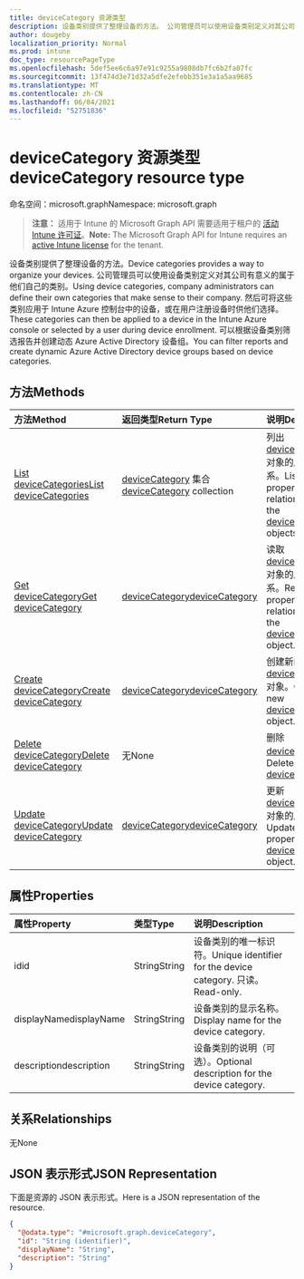 ```yaml
---
title: deviceCategory 资源类型
description: 设备类别提供了整理设备的方法。 公司管理员可以使用设备类别定义对其公司有意义的属于他们自己的类别。 然后可将这些类别应用于 Intune Azure 控制台中的设备，或在用户注册设备时供他们选择。 可以根据设备类别筛选报告并创建动态 Azure Active Directory 设备组。
author: dougeby
localization_priority: Normal
ms.prod: intune
doc_type: resourcePageType
ms.openlocfilehash: 5def5ee6c6a97e91c9255a9808db7fc6b2fa07fc
ms.sourcegitcommit: 13f474d3e71d32a5dfe2efebb351e3a1a5aa9685
ms.translationtype: MT
ms.contentlocale: zh-CN
ms.lasthandoff: 06/04/2021
ms.locfileid: "52751836"
---
```

# <a name="devicecategory-resource-type"></a><span data-ttu-id="0922e-106">deviceCategory 资源类型</span><span class="sxs-lookup"><span data-stu-id="0922e-106">deviceCategory resource type</span></span>

<span data-ttu-id="0922e-107">命名空间：microsoft.graph</span><span class="sxs-lookup"><span data-stu-id="0922e-107">Namespace: microsoft.graph</span></span>

> <span data-ttu-id="0922e-108">**注意：** 适用于 Intune 的 Microsoft Graph API 需要适用于租户的 [活动 Intune 许可证](https://go.microsoft.com/fwlink/?linkid=839381)。</span><span class="sxs-lookup"><span data-stu-id="0922e-108">**Note:** The Microsoft Graph API for Intune requires an [active Intune license](https://go.microsoft.com/fwlink/?linkid=839381) for the tenant.</span></span>

<span data-ttu-id="0922e-109">设备类别提供了整理设备的方法。</span><span class="sxs-lookup"><span data-stu-id="0922e-109">Device categories provides a way to organize your devices.</span></span> <span data-ttu-id="0922e-110">公司管理员可以使用设备类别定义对其公司有意义的属于他们自己的类别。</span><span class="sxs-lookup"><span data-stu-id="0922e-110">Using device categories, company administrators can define their own categories that make sense to their company.</span></span> <span data-ttu-id="0922e-111">然后可将这些类别应用于 Intune Azure 控制台中的设备，或在用户注册设备时供他们选择。</span><span class="sxs-lookup"><span data-stu-id="0922e-111">These categories can then be applied to a device in the Intune Azure console or selected by a user during device enrollment.</span></span> <span data-ttu-id="0922e-112">可以根据设备类别筛选报告并创建动态 Azure Active Directory 设备组。</span><span class="sxs-lookup"><span data-stu-id="0922e-112">You can filter reports and create dynamic Azure Active Directory device groups based on device categories.</span></span>

## <a name="methods"></a><span data-ttu-id="0922e-113">方法</span><span class="sxs-lookup"><span data-stu-id="0922e-113">Methods</span></span>
|<span data-ttu-id="0922e-114">方法</span><span class="sxs-lookup"><span data-stu-id="0922e-114">Method</span></span>|<span data-ttu-id="0922e-115">返回类型</span><span class="sxs-lookup"><span data-stu-id="0922e-115">Return Type</span></span>|<span data-ttu-id="0922e-116">说明</span><span class="sxs-lookup"><span data-stu-id="0922e-116">Description</span></span>|
|:---|:---|:---|
|[<span data-ttu-id="0922e-117">List deviceCategories</span><span class="sxs-lookup"><span data-stu-id="0922e-117">List deviceCategories</span></span>](../api/intune-onboarding-devicecategory-list.md)|<span data-ttu-id="0922e-118">[deviceCategory](../resources/intune-onboarding-devicecategory.md) 集合</span><span class="sxs-lookup"><span data-stu-id="0922e-118">[deviceCategory](../resources/intune-onboarding-devicecategory.md) collection</span></span>|<span data-ttu-id="0922e-119">列出 [deviceCategory](../resources/intune-onboarding-devicecategory.md) 对象的属性和关系。</span><span class="sxs-lookup"><span data-stu-id="0922e-119">List properties and relationships of the [deviceCategory](../resources/intune-onboarding-devicecategory.md) objects.</span></span>|
|[<span data-ttu-id="0922e-120">Get deviceCategory</span><span class="sxs-lookup"><span data-stu-id="0922e-120">Get deviceCategory</span></span>](../api/intune-onboarding-devicecategory-get.md)|[<span data-ttu-id="0922e-121">deviceCategory</span><span class="sxs-lookup"><span data-stu-id="0922e-121">deviceCategory</span></span>](../resources/intune-onboarding-devicecategory.md)|<span data-ttu-id="0922e-122">读取 [deviceCategory](../resources/intune-onboarding-devicecategory.md) 对象的属性和关系。</span><span class="sxs-lookup"><span data-stu-id="0922e-122">Read properties and relationships of the [deviceCategory](../resources/intune-onboarding-devicecategory.md) object.</span></span>|
|[<span data-ttu-id="0922e-123">Create deviceCategory</span><span class="sxs-lookup"><span data-stu-id="0922e-123">Create deviceCategory</span></span>](../api/intune-onboarding-devicecategory-create.md)|[<span data-ttu-id="0922e-124">deviceCategory</span><span class="sxs-lookup"><span data-stu-id="0922e-124">deviceCategory</span></span>](../resources/intune-onboarding-devicecategory.md)|<span data-ttu-id="0922e-125">创建新的 [deviceCategory](../resources/intune-onboarding-devicecategory.md) 对象。</span><span class="sxs-lookup"><span data-stu-id="0922e-125">Create a new [deviceCategory](../resources/intune-onboarding-devicecategory.md) object.</span></span>|
|[<span data-ttu-id="0922e-126">Delete deviceCategory</span><span class="sxs-lookup"><span data-stu-id="0922e-126">Delete deviceCategory</span></span>](../api/intune-onboarding-devicecategory-delete.md)|<span data-ttu-id="0922e-127">无</span><span class="sxs-lookup"><span data-stu-id="0922e-127">None</span></span>|<span data-ttu-id="0922e-128">删除 [deviceCategory](../resources/intune-onboarding-devicecategory.md)。</span><span class="sxs-lookup"><span data-stu-id="0922e-128">Deletes a [deviceCategory](../resources/intune-onboarding-devicecategory.md).</span></span>|
|[<span data-ttu-id="0922e-129">Update deviceCategory</span><span class="sxs-lookup"><span data-stu-id="0922e-129">Update deviceCategory</span></span>](../api/intune-onboarding-devicecategory-update.md)|[<span data-ttu-id="0922e-130">deviceCategory</span><span class="sxs-lookup"><span data-stu-id="0922e-130">deviceCategory</span></span>](../resources/intune-onboarding-devicecategory.md)|<span data-ttu-id="0922e-131">更新 [deviceCategory](../resources/intune-onboarding-devicecategory.md) 对象的属性。</span><span class="sxs-lookup"><span data-stu-id="0922e-131">Update the properties of a [deviceCategory](../resources/intune-onboarding-devicecategory.md) object.</span></span>|

## <a name="properties"></a><span data-ttu-id="0922e-132">属性</span><span class="sxs-lookup"><span data-stu-id="0922e-132">Properties</span></span>
|<span data-ttu-id="0922e-133">属性</span><span class="sxs-lookup"><span data-stu-id="0922e-133">Property</span></span>|<span data-ttu-id="0922e-134">类型</span><span class="sxs-lookup"><span data-stu-id="0922e-134">Type</span></span>|<span data-ttu-id="0922e-135">说明</span><span class="sxs-lookup"><span data-stu-id="0922e-135">Description</span></span>|
|:---|:---|:---|
|<span data-ttu-id="0922e-136">id</span><span class="sxs-lookup"><span data-stu-id="0922e-136">id</span></span>|<span data-ttu-id="0922e-137">String</span><span class="sxs-lookup"><span data-stu-id="0922e-137">String</span></span>|<span data-ttu-id="0922e-138">设备类别的唯一标识符。</span><span class="sxs-lookup"><span data-stu-id="0922e-138">Unique identifier for the device category.</span></span> <span data-ttu-id="0922e-139">只读。</span><span class="sxs-lookup"><span data-stu-id="0922e-139">Read-only.</span></span>|
|<span data-ttu-id="0922e-140">displayName</span><span class="sxs-lookup"><span data-stu-id="0922e-140">displayName</span></span>|<span data-ttu-id="0922e-141">String</span><span class="sxs-lookup"><span data-stu-id="0922e-141">String</span></span>|<span data-ttu-id="0922e-142">设备类别的显示名称。</span><span class="sxs-lookup"><span data-stu-id="0922e-142">Display name for the device category.</span></span>|
|<span data-ttu-id="0922e-143">description</span><span class="sxs-lookup"><span data-stu-id="0922e-143">description</span></span>|<span data-ttu-id="0922e-144">String</span><span class="sxs-lookup"><span data-stu-id="0922e-144">String</span></span>|<span data-ttu-id="0922e-145">设备类别的说明（可选）。</span><span class="sxs-lookup"><span data-stu-id="0922e-145">Optional description for the device category.</span></span>|

## <a name="relationships"></a><span data-ttu-id="0922e-146">关系</span><span class="sxs-lookup"><span data-stu-id="0922e-146">Relationships</span></span>
<span data-ttu-id="0922e-147">无</span><span class="sxs-lookup"><span data-stu-id="0922e-147">None</span></span>

## <a name="json-representation"></a><span data-ttu-id="0922e-148">JSON 表示形式</span><span class="sxs-lookup"><span data-stu-id="0922e-148">JSON Representation</span></span>
<span data-ttu-id="0922e-149">下面是资源的 JSON 表示形式。</span><span class="sxs-lookup"><span data-stu-id="0922e-149">Here is a JSON representation of the resource.</span></span>
<!-- {
  "blockType": "resource",
  "keyProperty": "id",
  "@odata.type": "microsoft.graph.deviceCategory"
}
-->
``` json
{
  "@odata.type": "#microsoft.graph.deviceCategory",
  "id": "String (identifier)",
  "displayName": "String",
  "description": "String"
}
```




